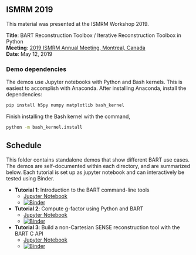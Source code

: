 ## ISMRM 2019

This material was presented at the ISMRM Workshop 2019.

**Title**: BART Reconstruction Toolbox / Iterative Reconstruction Toolbox in Python  
**Meeting**: [2019 ISMRM Annual Meeting, Montreal, Canada](https://www.ismrm.org/19m/)  
**Date**: May 12, 2019


### Demo dependencies
The demos use Jupyter notebooks with Python and Bash kernels. This is easiest to accomplish with Anaconda.
After installing Anaconda, install the dependencies:
```bash
pip install h5py numpy matplotlib bash_kernel 
```

Finish installing the Bash kernel with the command,
```bash
python -m bash_kernel.install
```

## Schedule
This folder contains standalone demos that show different BART use cases. The demos are self-documented within
each directory, and are summarized below. Each tutorial is set up as jupyter notebook and can interactively be tested using Binder.

- **Tutorial 1**: Introduction to the BART command-line tools
  - [Jupyter Notebook](./intro/intro.ipynb)
  - [![Binder](https://mybinder.org/badge_logo.svg)](https://mybinder.org/v2/gh/mrirecon/bart-workshop/master?filepath=ismrm2019/intro/intro.ipynb)
- **Tutorial 2**: Compute g-factor using Python and BART
  - [Jupyter Notebook](./gfactor-demo/gfactor-demo-real_data.ipynb)
  - [![Binder](https://mybinder.org/badge_logo.svg)](https://mybinder.org/v2/gh/mrirecon/bart-workshop/master?filepath=ismrm2019/gfactor-demo/gfactor-demo-real_data.ipynb)
- **Tutorial 3**: Build a non-Cartesian SENSE reconstruction tool with the BART C API
  - [Jupyter Notebook](./sense-recon/sense-recon.ipynb)
  - [![Binder](https://mybinder.org/badge_logo.svg)](https://mybinder.org/v2/gh/mrirecon/bart-workshop/master?filepath=ismrm2019/sense-recon/sense-recon.ipynb)